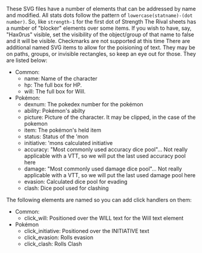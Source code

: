 These SVG files have a number of elements that can be addressed by name and modified.
All stats dots follow the pattern of `lowercase(statname)-(dot number)`. So, like `strength-1` for the first dot of Strength
The Rival sheets has a number of "blocker" elements over some items. If you wish to have, say, "Hax0rus" visible, set the visibility of the object/group of that name to false and it will be visible.
Checkmarks are not supported at this time
There are additional named SVG items to allow for the poisioning of text. They may be on paths, groups, or invisible rectangles, so keep an eye out for those. They are listed below:
* Common:
	* name: Name of the character
	* hp: The full box for HP.
	* will: The full box for Will.
* Pokémon:
	* dexnum: The pokedex number for the pokémon
	* ability: Pokémon's abilty
	* picture: Picture of the character. It may be clipped, in the case of the pokemon
	* item: The pokémon's held item
	* status: Status of the 'mon
	* initiative: 'mons calculated initiative
	* accuracy: "Most commonly used accuracy dice pool"... Not really applicable with a VTT, so we will put the last used accuracy pool here
	* damage: "Most commonly used damage dice pool"... Not really applicable with a VTT, so we will put the last used damage pool here
	* evasion: Calculated dice pool for evading
	* clash: Dice pool used for clashing

The following elements are named so you can add click handlers on them:
* Common:
	* click_will: Positioned over the WILL text for the Will text element
* Pokémon
	* click_initiative: Positioned over the INITIATIVE text
	* click_evasion: Rolls evasion
	* click_clash: Rolls Clash
